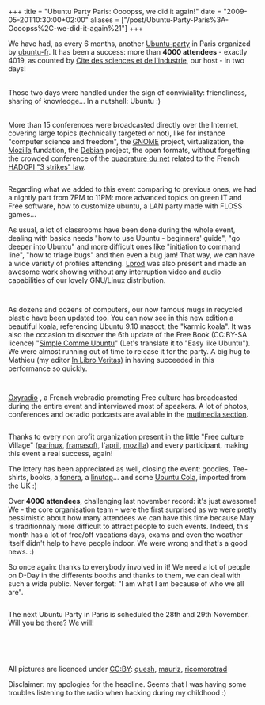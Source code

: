 +++
title = "Ubuntu Party Paris: Oooopss, we did it again!"
date = "2009-05-20T10:30:00+02:00"
aliases = ["/post/Ubuntu-Party-Paris%3A-Oooopss%2C-we-did-it-again%21"]
+++
    <p>We have had, as every 6 months, another <a href="http://www.ubuntu-party.org/" hreflang="fr">Ubuntu-party</a> in Paris organized by <a href="http://www.ubuntu-fr.org/" hreflang="fr">ubuntu-fr</a>. It has been a success: more than <strong>4000 attendees</strong> - exactly 4019, as counted by <a hreflang="en" href="http://www.cite-sciences.fr/english/index.php">Cite des sciences et de l'industrie</a>, our host - in two days!</p>
<br>Those two days were handled under the sign of conviviality: <span>friendliness, sharing of </span><span>knowledge</span><span>... In a nutshell: Ubuntu :)</span><br><a href="/public/Ubuntu_Party/install9.04.jpg"><img title="Une des salles d'installation, mai 2009" style="margin:0 auto;display:block" alt="" src="/public/Ubuntu_Party/.install9.04_m.jpg"></a><br>
<p>More than 15 conferences were broadcasted directly over the
Internet, covering large topics (technically targeted or not), like for
instance "computer science and freedom", the <a href="http://www.gnomefr.org/" hreflang="fr">GNOME</a> project, virtualization, the <a href="http://www.mozilla-europe.org/fr/" hreflang="fr">Mozilla</a> fundation, the <a href="http://www.debian.org/index.fr.html" hreflang="fr">Debian</a> project, the open formats, without forgetting the crowded conference of the <a href="http://www.laquadrature.net/" hreflang="fr">quadrature du net</a> related to the French <a href="http://fr.wikipedia.org/wiki/Loi_Hadopi" hreflang="fr">HADOPI </a><a href="http://fr.wikipedia.org/wiki/Loi_Hadopi" hreflang="fr">"3 strikes" law</a>.</p>
<p><a href="/public/Ubuntu_Party/confs9.04.jpg"><img title="La conférence de Jérémie Zimmerman de la quadrature du net 9.04, mai 2009" style="margin:0 auto;display:block" alt="" src="/public/Ubuntu_Party/.confs9.04_m.jpg"></a></p>
<p>Regarding what we added to this event comparing to previous ones, we
had a nightly part from 7PM to 11PM: more advanced topics on
green IT and Free software, how to customize ubuntu, a LAN party made
with FLOSS games...</p>
<p>As usual, a lot of classrooms have been done during the whole event,
dealing with basics needs "how to use Ubuntu - beginners' guide", "go
deeper into Ubuntu" and more difficult ones like "initiation to command
line", "how to triage bugs" and then even a bug jam! That way, we
can have a wide variety of profiles attending. <a href="http://fr.lprod.org/wiki/doku.php" hreflang="fr">Lprod</a>
was also present and made an awesome work showing without any
interruption video and audio capabilities of our lovely GNU/Linux
distribution.</p>
<p><a href="/public/Ubuntu_Party/cours9.04.jpg"><img title="Cours d'initiation, mai 2009" style="margin:0 auto;display:block" alt="" src="/public/Ubuntu_Party/.cours9.04_m.jpg"></a></p>
<p><a href="/public/Ubuntu_Party/lprod9.04.jpg"><img title="Lprod démontrant les possibilités vidéo sous GNU/Linux, mai 2009" style="margin:0 auto;display:block" alt="" src="/public/Ubuntu_Party/.lprod9.04_m.jpg"></a></p>
<p>As dozens and dozens of computers, our now famous mugs in recycled
plastic have been updated too. You can now see in this new edition a
beautiful koala, referencing Ubuntu 9.10 mascot, the "karmic koala". It
was also the occasion to discover the 6th update of the Free Book
(CC:BY-SA licence) "<a href="http://framabook.org/ubuntu.html" hreflang="fr">Simple Comme Ubuntu</a>"
(Let's translate it to "Easy like Ubuntu"). We were almost running
out of time to release it for the party. A big hug to Mathieu (my
editor <a href="http://www.inlibroveritas.net/" hreflang="fr">In Libro Veritas)</a> in having succeeded in this performance so quickly.</p>
<p><a href="/public/Ubuntu_Party/mug9.04.jpg"><img title="Mug mis à jour 9.04, mai 2009" style="margin:0 auto;display:block" alt="" src="/public/Ubuntu_Party/.mug9.04_m.jpg"></a></p>
<p><a href="/public/Ubuntu_Party/SCU9.04.jpg"><img title="Simple Comme Ubuntu, version jaunty jackalope (9.04), mai 2009" style="margin:0 auto;display:block" alt="" src="/public/Ubuntu_Party/.SCU9.04_m.jpg"></a></p>
<p><a href="http://www.oxyradio.net/" hreflang="fr">Oxyradio</a> , a
French webradio promoting Free culture has broadcasted during the
entire event and interviewed most of speakers. A lot of photos,
conferences and oxradio podcasts are available in the <a href="http://www.ubuntu-party.org/media_dispo/" hreflang="fr">mutimedia section</a>.</p>
<p><a href="/public/Ubuntu_Party/oxyradio9.04.jpg"><img title="Oxyradio, suivez la party en directe !, mai 2009" style="margin:0 auto;display:block" alt="" src="/public/Ubuntu_Party/.oxyradio9.04_m.jpg"></a></p>
<p>Thanks to every non profit organization present in the little "Free culture Village" (<a href="http://www.parinux.org/" hreflang="fr">parinux</a>, <a href="http://www.framasoft.net/" hreflang="fr">framasoft</a>, l'<a href="http://www.april.org/" hreflang="fr">april</a>, <a href="http://www.mozilla-europe.org/fr/" hreflang="fr">mozilla</a>) and every participant, making this event a real success, again! </p>
<p>The lotery has been appreciated as well, closing the event: goodies, Tee-shirts, books, a <a hreflang="en" href="http://www.fon.com/">fonera</a>, a <a hreflang="en" href="http://www.linutop.com/">linutop</a>... and some <a hreflang="en" href="http://en.wikipedia.org/wiki/Ubuntu_Cola">Ubuntu Cola</a>, imported from the UK :)</p>
<p>Over <strong>4000 attendees</strong>, challenging last november
record: it's just awesome! We - the core organisation team - were the
first surprised as we were pretty pessimistic about how many attendees we can
have this time because May is traditionnaly more difficult to attract
people to such events. Indeed, this month has a lot of free/off
vacations days, exams and even the weather itself didn't help to have
people indoor. We were wrong and that's a good news. :)</p>
<p>So once again: thanks to everybody involved in it! We need a lot of
people on D-Day in the differents booths and thanks to them, we can
deal with such a wide public. Never forget: "I am what I am because of
who we all are".</p>
<p><a href="/public/Ubuntu_Party/equipe9.04.JPG"><img title="Une partie de l'équipe de l'ubuntu party 9.04, mai 2009" style="margin:0 auto;display:block" alt="" src="/public/Ubuntu_Party/.equipe9.04_m.jpg"></a></p>
<p>The next Ubuntu Party in Paris is scheduled the 28th and 29th November. Will you be there? We will!</p>
<br><p> </p>
<p>All pictures are licenced under <a href="http://creativecommons.org/licenses/by/2.0/fr/" hreflang="fr">CC:BY</a>: <a href="http://www.quesh.fr/blog/" hreflang="fr">quesh</a>, <a href="http://www.flickr.com/photos/mauriz" hreflang="fr">mauriz</a>, <a href="http://www.flickr.com/photos/ricomoro/" hreflang="fr">ricomorotrad</a></p>
Disclaimer: my apologies for the headline. Seems that I was having some
troubles listening to the radio when hacking during my childhood :)